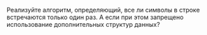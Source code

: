 Реализуйте алгоритм, определяющий, все ли символы в строке встречаются только один раз.
А если при этом запрещено использование дополнительных структур данных?
